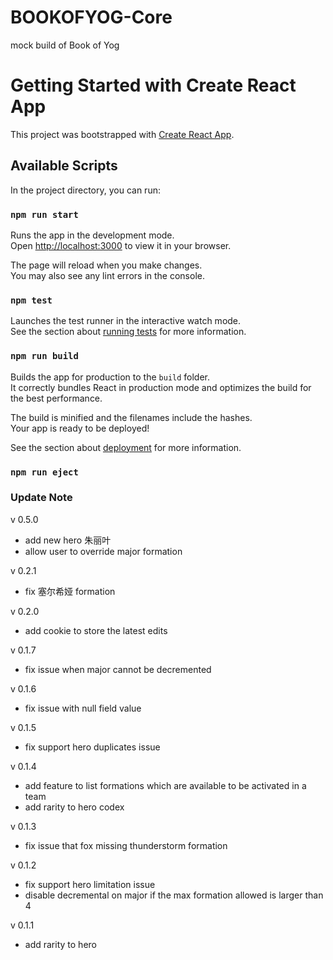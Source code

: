 # BOOKOFYOG-Core

mock build of Book of Yog

# Getting Started with Create React App

This project was bootstrapped with [Create React App](https://github.com/facebook/create-react-app).

## Available Scripts

In the project directory, you can run:

### `npm run start`

Runs the app in the development mode.\
Open [http://localhost:3000](http://localhost:3000) to view it in your browser.

The page will reload when you make changes.\
You may also see any lint errors in the console.

### `npm test`

Launches the test runner in the interactive watch mode.\
See the section about [running tests](https://facebook.github.io/create-react-app/docs/running-tests) for more information.

### `npm run build`

Builds the app for production to the `build` folder.\
It correctly bundles React in production mode and optimizes the build for the best performance.

The build is minified and the filenames include the hashes.\
Your app is ready to be deployed!

See the section about [deployment](https://facebook.github.io/create-react-app/docs/deployment) for more information.

### `npm run eject`

### Update Note

v 0.5.0

- add new hero 朱丽叶
- allow user to override major formation

v 0.2.1

- fix 塞尔希娅 formation

v 0.2.0

- add cookie to store the latest edits

v 0.1.7

- fix issue when major cannot be decremented

v 0.1.6

- fix issue with null field value

v 0.1.5

- fix support hero duplicates issue

v 0.1.4

- add feature to list formations which are available to be activated in a team
- add rarity to hero codex

v 0.1.3

- fix issue that fox missing thunderstorm formation

v 0.1.2

- fix support hero limitation issue
- disable decremental on major if the max formation allowed is larger than 4

v 0.1.1

- add rarity to hero

